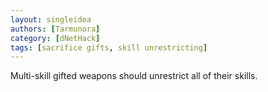 ```yaml
---
layout: singleidea
authors: [Tarmunora]
category: [dNetHack]
tags: [sacrifice gifts, skill unrestricting]
---
```

Multi-skill gifted weapons should unrestrict all of their skills.
